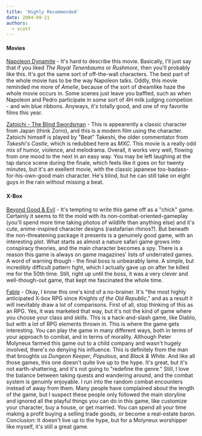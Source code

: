 ```yaml
---
title: 'Highly Recommended'
date: 2004-09-21
authors:
  - scott
---
```


#### Movies

[Napoleon Dynamite](http://imdb.com/title/tt0374900/) - It's hard to describe this movie. Basically, I'll just say that if you liked _The Royal Tenenbaums_ or _Rushmore_, then you'll probably like this. It's got the same sort of off-the-wall characters. The best part of the whole movie has to be the way Napoleon talks. Oddly, this movie reminded me more of _Amelie_, because of the sort of dreamlike haze the whole movie occurs in. Some scenes just leave you baffled, such as when Napoleon and Pedro participate in some sort of 4H milk judging competion - and win blue ribbons. Anyways, it's totally good, and one of my favorite films this year.

[Zatoichi - The Blind Swordsman](http://imdb.com/title/tt0363226/) - This is appearently a classic character from Japan (think Zorro), and this is a modern film using the character. Zatoichi himself is played by "Beat" Takeshi, the older commentator from _Takeshi's Castle_, which is redubbed here as _MXC_. This movie is a really odd mix of humor, violence, and melodrama. Overall, it works very well, flowing from one mood to the next in an easy way. You may be left laughing at the tap dance scene during the finale, which feels like it goes on for twenty minutes, but it's an exellent movie, with the classic japanese too-badass-for-his-own-good main character. He's blind, but he can still take on eight guys in the rain without missing a beat.

#### X-Box

[Beyond Good & Evil](http://www.gamespot.com/pc/adventure/beyondgoodevil/index.html?q=beyond+good+and+evil) - It's tempting to write this game off as a "chick" game. Certainly it seems to fit the mold with its non-combat-oriented-gameplay (you'll spend more time taking photos of wildlife than anything else) and it's cute, anime-inspired character designs (rastafarian rhinos?). But beneath the non-threatening package it presents is a genuinely good game, with an interesting plot. What starts as almost a nature safari game grows into conspiracy theories, and the main character becomes a spy. There is a reason this game is always on game magazines' lists of underrated games. A word of warning though - the final boss is unbearably lame. A simple, but incredibly difficult pattern fight, which I actually gave up on after he killed me for the 50th time. Still, right up until the boss, it was a very clever and well-though-out game, that kept me fascinated the whole time.

[Fable](http://www.gamespot.com/xbox/rpg/fable/index.html?q=fable) - Okay, I know this one's kind of a no-brainer. It's "the most highly anticipated X-box RPG since _Knights of the Old Republic_," and as a result it will inevitably draw a lot of comparisons. First of all, stop thinking of this as an RPG. Yes, it was marketed that way, but it's not the kind of game where you choose your class and skills. This is a hack-and-slash game, like Diablo, but with a lot of RPG elements thrown in. This is where the game gets interesting. You can play the game in many different ways, both in terms of your approach to combat, and in terms of morality. Although Peter Molyneux farmed this game out to a child company and wasn't hugely involved, there's no denying his influence. This is definitely from the man that broughts us _Dungeon Keeper_, _Populous_, and _Black & White_. And like all those games, this one doesn't quite live up to the hype. It's great, but it's not earth-shattering, and it's not going to "redefine the genre." Still, I love the balance between taking quests and wandering around, and the combat system is genuinly enjoyable. I run into the random combat encounters instead of away from them. Many people have complained about the length of the game, but I suspect these people only followed the main storyline and ignored all the playful things you can do in this game, like customize your character, buy a house, or get married. You can spend all your time making a profit buying a selling trade goods, or become a real-estate baron. Conclusion: It doesn't live up to the hype, but for a Molyneux worshipper like myself, it's still a great game.
